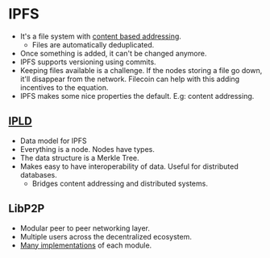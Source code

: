 # IPFS

- It's a file system with [content based addressing](https://www.youtube.com/watch?v=5Uj6uR3fp-U).
  - Files are automatically deduplicated.
- Once something is added, it can't be changed anymore.
- IPFS supports versioning using commits.
- Keeping files available is a challenge. If the nodes storing a file go down, it'll disappear from the network. Filecoin can help with this adding incentives to the equation.
- IPFS makes some nice properties the default. E.g: content addressing.

## [IPLD](https://ipld.io/)

- Data model for IPFS
- Everything is a node. Nodes have types.
- The data structure is a Merkle Tree.
- Makes easy to have interoperability of data. Useful for distributed databases.
  - Bridges content addressing and distributed systems.

## LibP2P

- Modular peer to peer networking layer.
- Multiple users across the decentralized ecosystem.
- [Many implementations](https://libp2p.io/implementations/) of each module.
